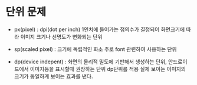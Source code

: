 # 단위 문제

* px(pixel) : dpi(dot per inch) 1인치에 들어가는 점의수가 결정되어 
    화면크기에 따라 이미지 크기나 선명도가 변화되는 단위

* sp(scaled pixel) : 크기에 독립적인 화소
    주로 font 관련하여 사용하는 단위

* dp(device indepent) : 화면의 물리적 밀도에 기반해서
    생성하는 단위, 안드로이드에서 이미지등을 표시할때
    권장하는 단위
    dp단위를 적용 실제 보이는 이미지의 크기가 동일하게
    보이는 효과를 낸다.